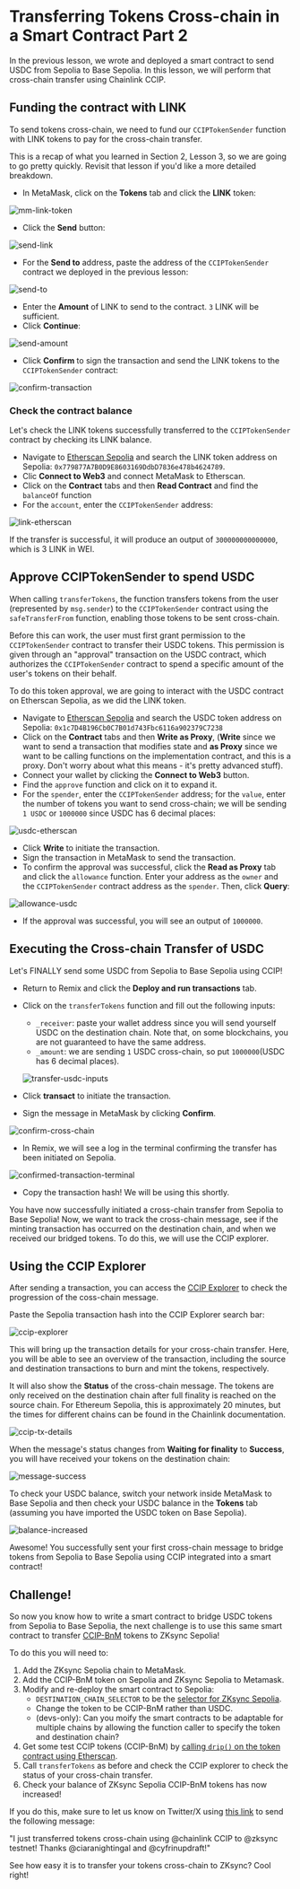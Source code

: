 # Transferring Tokens Cross-chain in a Smart Contract Part 2

In the previous lesson, we wrote and deployed a smart contract to send USDC from Sepolia to Base Sepolia. In this lesson, we will perform that cross-chain transfer using Chainlink CCIP.

## Funding the contract with LINK

To send tokens cross-chain, we need to fund our `CCIPTokenSender` function with LINK tokens to pay for the cross-chain transfer.

This is a recap of what you learned in Section 2, Lesson 3, so we are going to go pretty quickly. Revisit that lesson if you'd like a more detailed breakdown. 

- In MetaMask, click on the **Tokens** tab and click the **LINK** token:

![mm-link-token](../assets/mm-link-token.png)

- Click the **Send** button:

![send-link](../assets/send-link.png)

- For the **Send to** address, paste the address of the `CCIPTokenSender` contract we deployed in the previous lesson:

![send-to](../assets/send-to.png)

- Enter the **Amount** of LINK to send to the contract. `3` LINK will be sufficient.
- Click **Continue**:

![send-amount](../assets/send-amount.png)

- Click **Confirm** to sign the transaction and send the LINK tokens to the `CCIPTokenSender` contract:

![confirm-transaction](../assets/confirm-transaction.png)

### Check the contract balance

Let's check the LINK tokens successfully transferred to the `CCIPTokenSender` contract by checking its LINK balance.

- Navigate to [Etherscan Sepolia](https://sepolia.etherscan.io/) and search the LINK token address on Sepolia: `0x779877A7B0D9E8603169DdbD7836e478b4624789`.
- Clic **Connect to Web3** and connect MetaMask to Etherscan.
- Click on the **Contract** tabs and then **Read Contract** and find the `balanceOf` function
- For the `account`, enter the `CCIPTokenSender` address:

![link-etherscan](../assets/link-etherscan.png)

If the transfer is successful, it will produce an output of `300000000000000`, which is 3 LINK in WEI.

## Approve CCIPTokenSender to spend USDC

When calling `transferTokens`, the function transfers tokens from the user (represented by `msg.sender`) to the `CCIPTokenSender` contract using the `safeTransferFrom` function, enabling those tokens to be sent cross-chain.

Before this can work, the user must first grant permission to the `CCIPTokenSender` contract to transfer their USDC tokens. This permission is given through an "approval" transaction on the USDC contract, which authorizes the `CCIPTokenSender` contract to spend a specific amount of the user's tokens on their behalf.

To do this token approval, we are going to interact with the USDC contract on Etherscan Sepolia, as we did the LINK token.

- Navigate to [Etherscan Sepolia](https://sepolia.etherscan.io/) and search the USDC token address on Sepolia: `0x1c7D4B196Cb0C7B01d743Fbc6116a902379C7238`
- Click on the **Contract** tabs and then **Write as Proxy**, (**Write** since we want to send a transaction that modifies state and **as Proxy** since we want to be calling functions on the implementation contract, and this is a proxy. Don't worry about what this means - it's pretty advanced stuff).
- Connect your wallet by clicking the **Connect to Web3** button.
- Find the `approve` function and click on it to expand it.
- For the `spender`, enter the `CCIPTokenSender` address; for the `value`, enter the number of tokens you want to send cross-chain; we will be sending `1 USDC` or `1000000` since USDC has 6 decimal places:

![usdc-etherscan](../assets/usdc-etherscan.png)

- Click **Write** to initiate the transaction.
- Sign the transaction in MetaMask to send the transaction.
- To confirm the approval was successful, click the **Read as Proxy** tab and click the `allowance` function. Enter your address as the `owner` and the `CCIPTokenSender` contract address as the `spender`. Then, click **Query**:

![allowance-usdc](../assets/allowance-usdc.png)

- If the approval was successful, you will see an output of `1000000`. 

## Executing the Cross-chain Transfer of USDC

Let's FINALLY send some USDC from Sepolia to Base Sepolia using CCIP!

- Return to Remix and click the **Deploy and run transactions** tab. 
- Click on the `transferTokens` function and fill out the following inputs:
    - `_receiver`: paste your wallet address since you will send yourself USDC on the destination chain. Note that, on some blockchains, you are not guaranteed to have the same address.
    - `_amount`: we are sending `1` USDC cross-chain, so put `1000000`(USDC has 6 decimal places).

    ![transfer-usdc-inputs](../assets/transfer-usdc-inputs.png)

- Click **transact** to initiate the transaction. 
- Sign the message in MetaMask by clicking **Confirm**.

![confirm-cross-chain](../assets/confirm-cross-chain.png)

- In Remix, we will see a log in the terminal confirming the transfer has been initiated on Sepolia.

![confirmed-transaction-terminal](../assets/confirmed-transaction-terminal.png)

- Copy the transaction hash! We will be using this shortly.

You have now successfully initiated a cross-chain transfer from Sepolia to Base Sepolia!
Now, we want to track the cross-chain message, see if the minting transaction has occurred on the destination chain, and when we received our bridged tokens. To do this, we will use the CCIP explorer.

## Using the CCIP Explorer

After sending a transaction, you can access the [CCIP Explorer](https://ccip.chain.link/) to check the progression of the coss-chain message.

Paste the Sepolia transaction hash into the CCIP Explorer search bar:

![ccip-explorer](../assets/ccip-explorer.png)

This will bring up the transaction details for your cross-chain transfer. Here, you will be able to see an overview of the transaction, including the source and destination transactions to burn and mint the tokens, respectively.

It will also show the **Status** of the cross-chain message. The tokens are only received on the destination chain after full finality is reached on the source chain. For Ethereum Sepolia, this is approximately 20 minutes, but the times for different chains can be found in the Chainlink documentation.

![ccip-tx-details](../assets/ccip-tx-details.png)

When the message's status changes from **Waiting for finality** to **Success**, you will have received your tokens on the destination chain:

![message-success](../assets/message-success.png)

To check your USDC balance, switch your network inside MetaMask to Base Sepolia and then check your USDC balance in the **Tokens** tab (assuming you have imported the USDC token on Base Sepolia).

![balance-increased](../assets/balance-increased.png)

Awesome! You successfully sent your first cross-chain message to bridge tokens from Sepolia to Base Sepolia using CCIP integrated into a smart contract!

## Challenge!

So now you know how to write a smart contract to bridge USDC tokens from Sepolia to Base Sepolia, the next challenge is to use this same smart contract to transfer [CCIP-BnM](https://sepolia.etherscan.io/token/0xfd57b4ddbf88a4e07ff4e34c487b99af2fe82a05#writeContract) tokens to ZKsync Sepolia!

To do this you will need to:

1. Add the ZKsync Sepolia chain to MetaMask. 
2. Add the CCIP-BnM token on Sepolia and ZKsync Sepolia to Metamask.
3. Modify and re-deploy the smart contract to Sepolia:
    - `DESTINATION_CHAIN_SELECTOR` to be the [selector for ZKsync Sepolia](https://docs.chain.link/ccip/directory/testnet/chain/ethereum-testnet-sepolia-zksync-1).
    - Change the token to be CCIP-BnM rather than USDC.
    - (devs-only): Can you moify the smart contracts to be adaptable for multiple chains by allowing the function caller to specify the token and destination chain?
4. Get some test CCIP tokens (CCIP-BnM) by [calling `drip()` on the token contract using Etherscan](https://sepolia.etherscan.io/token/0xfd57b4ddbf88a4e07ff4e34c487b99af2fe82a05#writeContract).
5. Call `transferTokens` as before and check the CCIP explorer to check the status of your cross-chain transfer.
6. Check your balance of ZKsync Sepolia CCIP-BnM tokens has now increased!

If you do this, make sure to let us know on Twitter/X using [this link](https://twitter.com/intent/post?text=I%20just%20transferred%20tokens%20cross-chain%20using%20%40chainlink%20CCIP%20to%20%40zksync%20testnet!%20Thanks%20%40ciaranightingal%20and%20%40cyfrinupdraft!) to send the following message:

"I just transferred tokens cross-chain using @chainlink CCIP to @zksync testnet! Thanks @ciaranightingal and @cyfrinupdraft!"

See how easy it is to transfer your tokens cross-chain to ZKsync? Cool right! 